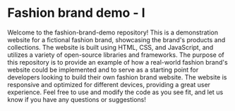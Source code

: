# Fashion brand demo - I

Welcome to the fashion-brand-demo repository! This is a demonstration website for a fictional fashion brand, showcasing the brand's products and collections. The website is built using HTML, CSS, and JavaScript, and utilizes a variety of open-source libraries and frameworks. The purpose of this repository is to provide an example of how a real-world fashion brand's website could be implemented and to serve as a starting point for developers looking to build their own fashion brand website. The website is responsive and optimized for different devices, providing a great user experience. Feel free to use and modify the code as you see fit, and let us know if you have any questions or suggestions!
